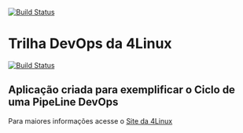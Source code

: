 [![Build Status](https://travis-ci.org/shrimpgo/DevOpsLab-HelloWorld.svg?branch=master)](https://travis-ci.org/shrimpgo/DevOpsLab-HelloWorld)

# Trilha DevOps da 4Linux

<!-- Altere a Flag abaixo com sua URL do Travis -->
[![Build Status](https://travis-ci.org/gabyldias/simple-unittest.svg?branch=master)](https://travis-ci.org/gabyldias/simple-unittest)

## Aplicação criada para exemplificar o Ciclo de uma PipeLine DevOps


Para maiores informações acesse o [Site da 4Linux](https://www.4linux.com.br/cursos/devops)
